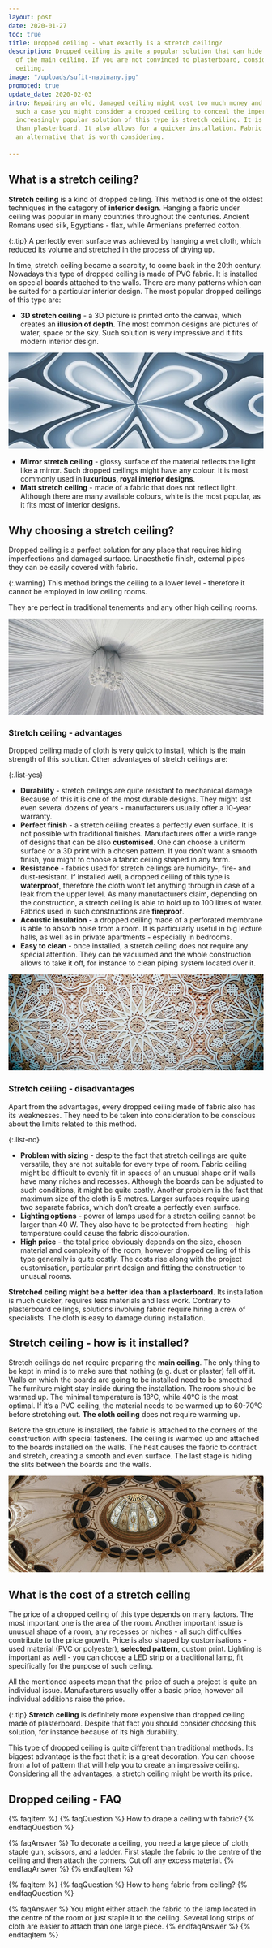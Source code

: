```yaml
---
layout: post
date: 2020-01-27
toc: true
title: Dropped ceiling - what exactly is a stretch ceiling?
description: Dropped ceiling is quite a popular solution that can hide imperfections
  of the main ceiling. If you are not convinced to plasterboard, consider stretch
  ceiling.
image: "/uploads/sufit-napinany.jpg"
promoted: true
update_date: 2020-02-03
intro: Repairing an old, damaged ceiling might cost too much money and effort. In
  such a case you might consider a dropped ceiling to conceal the imperfections. An
  increasingly popular solution of this type is stretch ceiling. It is much more lightweight
  than plasterboard. It also allows for a quicker installation. Fabric ceiling is
  an alternative that is worth considering.

---
```

## What is a stretch ceiling?

**Stretch ceiling** is a kind of dropped ceiling. This method is one of the oldest techniques in the category of **interior design**. Hanging a fabric under ceiling was popular in many countries throughout the centuries. Ancient Romans used silk, Egyptians - flax, while Armenians preferred cotton.

{:.tip}
A perfectly even surface was achieved by hanging a wet cloth, which reduced its volume and stretched in the process of drying up.

In time, stretch ceiling became a scarcity, to come back in the 20th century. Nowadays this type of dropped ceiling is made of PVC fabric. It is installed on special boards attached to the walls. There are many patterns which can be suited for a particular interior design. The most popular dropped ceilings of this type are:

* **3D stretch ceiling** - a 3D picture is printed onto the canvas, which creates an **illusion of depth**. The most common designs are pictures of water, space or the sky. Such solution is very impressive and it fits modern interior design.

![What is a stretch ceiling?](/uploads/sufit-3D.jpg "What is a stretch ceiling?")

* **Mirror stretch ceiling** - glossy surface of the material reflects the light like a mirror. Such dropped ceilings might have any colour. It is most commonly used in **luxurious, royal interior designs**.
* **Matt stretch ceiling** - made of a fabric that does not reflect light. Although there are many available colours, white is the most popular, as it fits most of interior designs.

## Why choosing a stretch ceiling?

Dropped ceiling is a perfect solution for any place that requires hiding imperfections and damaged surface. Unaesthetic finish, external pipes - they can be easily covered with fabric.

{:.warning}
This method brings the ceiling to a lower level - therefore it cannot be employed in low ceiling rooms.

They are perfect in traditional tenements and any other high ceiling rooms.

![Why choosing a stretch ceiling?](/uploads/kiedy-warto-wybrac-sufit-napinany.jpg "Why choosing a stretch ceiling?")

### Stretch ceiling - advantages

Dropped ceiling made of cloth is very quick to install, which is the main strength of this solution. Other advantages of stretch ceilings are:

{:.list-yes}

* **Durability** - stretch ceilings are quite resistant to mechanical damage. Because of this it is one of the most durable designs. They might last even several dozens of years - manufacturers usually offer a 10-year warranty.
* **Perfect finish** - a stretch ceiling creates a perfectly even surface. It is not possible with traditional finishes. Manufacturers offer a wide range of designs that can be also **customised**. One can choose a uniform surface or a 3D print with a chosen pattern. If you don’t want a smooth finish, you might to choose a fabric ceiling shaped in any form.
* **Resistance** - fabrics used for stretch ceilings are humidity-, fire- and dust-resistant. If installed well, a dropped ceiling of this type is **waterproof**, therefore the cloth won’t let anything through in case of a leak from the upper level. As many manufacturers claim, depending on the construction, a stretch ceiling is able to hold up to 100 litres of water. Fabrics used in such constructions are **fireproof**.
* **Acoustic insulation** - a dropped ceiling made of a perforated membrane is able to absorb noise from a room. It is particularly useful in big lecture halls, as well as in private apartments - especially in bedrooms.
* **Easy to clean** - once installed, a stretch ceiling does not require any special attention. They can be vacuumed and the whole construction allows to take it off, for instance to clean piping system located over it.

![Stretch ceiling - advantages](/uploads/sufit-napinany-zalety.jpg "Stretch ceiling - advantages")

### Stretch ceiling - disadvantages

Apart from the advantages, every dropped ceiling made of fabric also has its weaknesses. They need to be taken into consideration to be conscious about the limits related to this method.

{:.list-no}

* **Problem with sizing** - despite the fact that stretch ceilings are quite versatile, they are not suitable for every type of room. Fabric ceiling might be difficult to evenly fit in spaces of an unusual shape or if walls have many niches and recesses. Although the boards can be adjusted to such conditions, it might be quite costly. Another problem is the fact that maximum size of the cloth is 5 metres. Larger surfaces require using two separate fabrics, which don’t create a perfectly even surface.
* **Lighting options** - power of lamps used for a stretch ceiling cannot be larger than 40 W. They also have to be protected from heating - high temperature could cause the fabric discolouration.
* **High price** - the total price obviously depends on the size, chosen material and complexity of the room, however dropped ceiling of this type generally is quite costly. The costs rise along with the project customisation, particular print design and fitting the construction to unusual rooms.

**Stretched ceiling might be a better idea than a plasterboard.** Its installation is much quicker, requires less materials and less work. Contrary to plasterboard ceilings, solutions involving fabric require hiring a crew of specialists. The cloth is easy to damage during installation.

## Stretch ceiling - how is it installed?

Stretch ceilings do not require preparing the **main ceiling**. The only thing to be kept in mind is to make sure that nothing (e.g. dust or plaster) fall off it. Walls on which the boards are going to be installed need to be smoothed. The furniture might stay inside during the installation. The room should be warmed up. The minimal temperature is 18°C, while 40°C is the most optimal. If it’s a PVC ceiling, the material needs to be warmed up to 60-70°C before stretching out. **The cloth ceiling** does not require warming up.

Before the structure is installed, the fabric is attached to the corners of the construction with special fasteners. The ceiling is warmed up and attached to the boards installed on the walls. The heat causes the fabric to contract and stretch, creating a smooth and even surface. The last stage is hiding the slits between the boards and the walls.

![Stretch ceiling - how is it installed?](/uploads/sufit-napinany-jak-wyglada-montaz-1.jpg "Stretch ceiling - how is it installed?")

## What is the cost of a stretch ceiling

The price of a dropped ceiling of this type depends on many factors. The most important one is the area of the room. Another important issue is unusual shape of a room, any recesses or niches - all such difficulties contribute to the price growth. Price is also shaped by customisations - used material (PVC or polyester), **selected pattern**, custom print. Lighting is important as well - you can choose a LED strip or a traditional lamp, fit specifically for the purpose of such ceiling.

All the mentioned aspects mean that the price of such a project is quite an individual issue. Manufacturers usually offer a basic price, however all individual additions raise the price.

{:.tip}
**Stretch ceiling** is definitely more expensive than dropped ceiling made of plasterboard. Despite that fact you should consider choosing this solution, for instance because of its high durability.

This type of dropped ceiling is quite different than traditional methods. Its biggest advantage is the fact that it is a great decoration. You can choose from a lot of pattern that will help you to create an impressive ceiling. Considering all the advantages, a stretch ceiling might be worth its price.

## Dropped ceiling - FAQ

{% faqItem %}
{% faqQuestion %}
How to drape a ceiling with fabric?
{% endfaqQuestion %}

{% faqAnswer %}
To decorate a ceiling, you need a large piece of cloth, staple gun, scissors, and a ladder. First staple the fabric to the centre of the ceiling and then attach the corners. Cut off any excess material.
{% endfaqAnswer %}
{% endfaqItem %}

{% faqItem %}
{% faqQuestion %}
How to hang fabric from ceiling?
{% endfaqQuestion %}

{% faqAnswer %}
You might either attach the fabric to the lamp located in the centre of the room or just staple it to the ceiling. Several long strips of cloth are easier to attach than one large piece.
{% endfaqAnswer %}
{% endfaqItem %}